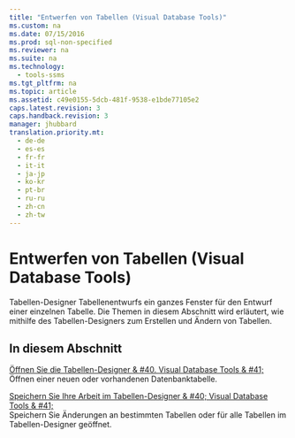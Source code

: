 ```yaml
---
title: "Entwerfen von Tabellen (Visual Database Tools)"
ms.custom: na
ms.date: 07/15/2016
ms.prod: sql-non-specified
ms.reviewer: na
ms.suite: na
ms.technology: 
  - tools-ssms
ms.tgt_pltfrm: na
ms.topic: article
ms.assetid: c49e0155-5dcb-481f-9538-e1bde77105e2
caps.latest.revision: 3
caps.handback.revision: 3
manager: jhubbard
translation.priority.mt: 
  - de-de
  - es-es
  - fr-fr
  - it-it
  - ja-jp
  - ko-kr
  - pt-br
  - ru-ru
  - zh-cn
  - zh-tw
---
```

# Entwerfen von Tabellen (Visual Database Tools)
Tabellen-Designer Tabellenentwurfs ein ganzes Fenster für den Entwurf einer einzelnen Tabelle. Die Themen in diesem Abschnitt wird erläutert, wie mithilfe des Tabellen-Designers zum Erstellen und Ändern von Tabellen.  
  
## In diesem Abschnitt  
[Öffnen Sie die Tabellen-Designer & #40. Visual Database Tools & #41;](../content/Open-Table-Designer--Visual-Database-Tools-.md)  
Öffnen einer neuen oder vorhandenen Datenbanktabelle.  
  
[Speichern Sie Ihre Arbeit im Tabellen-Designer & #40; Visual Database Tools & #41;](../content/Save-Your-Work-in-Table-Designer--Visual-Database-Tools-.md)  
Speichern Sie Änderungen an bestimmten Tabellen oder für alle Tabellen im Tabellen-Designer geöffnet.  
  
